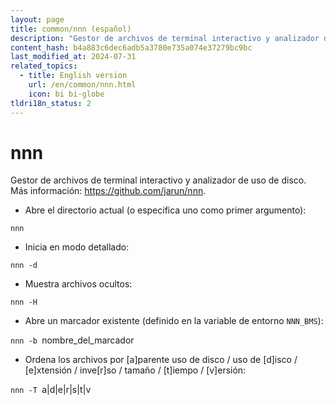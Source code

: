 ```yaml
---
layout: page
title: common/nnn (español)
description: "Gestor de archivos de terminal interactivo y analizador de uso de disco."
content_hash: b4a883c6dec6adb5a3780e735a074e37279bc9bc
last_modified_at: 2024-07-31
related_topics:
  - title: English version
    url: /en/common/nnn.html
    icon: bi bi-globe
tldri18n_status: 2
---
```

# nnn

Gestor de archivos de terminal interactivo y analizador de uso de disco.
Más información: <https://github.com/jarun/nnn>.

- Abre el directorio actual (o especifica uno como primer argumento):

`nnn`

- Inicia en modo detallado:

`nnn -d`

- Muestra archivos ocultos:

`nnn -H`

- Abre un marcador existente (definido en la variable de entorno `NNN_BMS`):

`nnn -b `<span class="tldr-var badge badge-pill bg-dark-lm bg-white-dm text-white-lm text-dark-dm font-weight-bold">nombre_del_marcador</span>

- Ordena los archivos por [a]parente uso de disco / uso de [d]isco / [e]xtensión / inve[r]so / tamaño / [t]iempo / [v]ersión:

`nnn -T `<span class="tldr-var badge badge-pill bg-dark-lm bg-white-dm text-white-lm text-dark-dm font-weight-bold">a|d|e|r|s|t|v</span>
